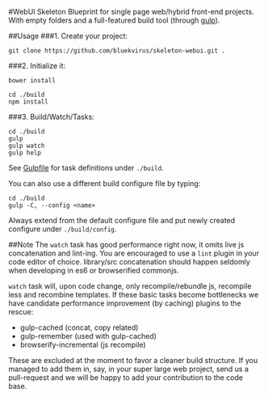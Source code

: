 #WebUI Skeleton
Blueprint for single page web/hybrid front-end projects. With empty folders and a full-featured build tool (through [gulp](http://gulpjs.com/)).

##Usage
###1. Create your project:
```
git clone https://github.com/bluekvirus/skeleton-webui.git .
```

###2. Initialize it:
```
bower install

cd ./build
npm install
```

###3. Build/Watch/Tasks:
```
cd ./build
gulp
gulp watch
gulp help
```
See [Gulpfile](build/gulpfile.js) for task definitions under `./build`. 

You can also use a different build configure file by typing:
```
cd ./build
gulp -C, --config <name>
```
Always extend from the default configure file and put newly created configure under `./build/config`.


##Note
The `watch` task has good performance right now, it omits live js concatenation and lint-ing. You are encouraged to use a `lint` plugin in your code editor of choice. library/src concatenation should happen seldomly when developing in es6 or browserified commonjs.

`watch` task will, upon code change, only recompile/rebundle js, recompile less and recombine templates. If these basic tasks become bottlenecks we have candidate performance improvement (by caching) plugins to the rescue:

* gulp-cached (concat, copy related)
* gulp-remember (used with gulp-cached)
* browserify-incremental (js recompile)

These are excluded at the moment to favor a cleaner build structure. If you managed to add them in, say, in your super large web project, send us a pull-request and we will be happy to add your contribution to the code base.
